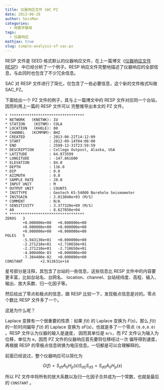 ```yaml
---
title: 仪器响应文件 SAC PZ
date: 2013-06-28
author: SeisMan
categories:
  - 地震学基础
tags:
  - 仪器响应
mathjax: true
slug: simple-analysis-of-sac-pz
---
```


RESP 文件是 SEED 格式默认的仪器响应文件，在上一篇博文《[仪器响应文件 RESP](/simple-analysis-of-resp.html)》
中已经分析了一个例子。RESP 响应文件完整地描述了仪器响应的全部信息，与此同时也包含了不少冗余信息。

SAC 对 RESP 文件进行了简化，仅包含了一些必要信息，这个新的文件格式叫做 SAC\_PZ。

<!--more-->

下面给出一个 PZ 文件的例子，其与上一篇博文中的 RESP 文件对应同一个台站，因而利用上一篇的 RESP 文件可以
完整推导出本文的 PZ 文件。

    * **********************************
    * NETWORK   (KNETWK): IU
    * STATION    (KSTNM): COLA
    * LOCATION   (KHOLE): 00
    * CHANNEL   (KCMPNM): BHZ
    * CREATED           : 2013-06-22T14:12:09
    * START             : 2012-09-14T04:00:00
    * END               : 2599-12-31T23:59:59
    * DESCRIPTION       : College Outpost, Alaska, USA
    * LATITUDE          : 64.873599
    * LONGITUDE         : -147.861600
    * ELEVATION         : 84.0
    * DEPTH             : 116.0
    * DIP               : 0.0
    * AZIMUTH           : 0.0
    * SAMPLE RATE       : 20.0
    * INPUT UNIT        : M
    * OUTPUT UNIT       : COUNTS
    * INSTTYPE          : Geotech KS-54000 Borehole Seismometer
    * INSTGAIN          : 2.013040e+03 (M/S)
    * COMMENT           : N/A
    * SENSITIVITY       : 3.377320e+09 (M/S)
    * A0                : 8.627050e+04
    * **********************************
    ZEROS   3
            +0.000000e+00   +0.000000e+00
            +0.000000e+00   +0.000000e+00
            +0.000000e+00   +0.000000e+00
    POLES   5
            -5.943130e+01   +0.000000e+00
            -2.271210e+01   +2.710650e+01
            -2.271210e+01   -2.710650e+01
            -4.800400e-03   +0.000000e+00
            -7.384400e-02   +0.000000e+00
    CONSTANT        +2.913631e+14

星号部分是注释，其包含了台站的一些信息，这些信息比 RESP 文件中的内容要更丰富，比如台站名、台网名、
location、channel、台站经纬度、高程、输入、输出、放大系数、归一化因子等。

然后给出了零点和极点的信息，跟 RESP 比较一下，发现极点信息是对的。零点个数比 RESP 文件多了一个。

这是为什么呢？

Laplace 变换有一个很重要的性质：如果 $f(t)$ 的 Laplace 变换为 $F(s)$，那么 $f(t)$ 的一阶时间偏导
$f'(t)$ 的 Laplace 变换为 $sF(s)$，也就是多了一个零点 `(0.0,0.0)` 。RESP 文件认为仪器的输入是速度，
因而其单位是 `m/s`，而 PZ 文件认为输入为位移，单位为 `m`，因而 PZ 文件的仪器响应首先要将位移经过一次
偏导得到速度，再根据 RESP 的零极点信息转换为电压信息。一切都是可以合理解释的。

前面已经说过，整个仪器响应可以简化为

$$G(f)=S_{d1} A_0 H_p(s) S_{d2} S_{d3}=S_{d0} A_0 H_p(s)$$

所以 PZ 文件中将所有的放大系数以及归一化因子合并成为一个常数，也就是最后的 `CONSTANT` 。
